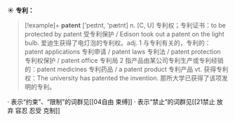 ☀ <span class="category">**专利：**</span>
>[!example]+ <span class="vocabulary">**patent**</span> ['peɪtnt, 'pætnt] 
> <span class="definition">n. [C, U] 专利权；专利证书：</span>to be protected by patent 受专利保护 / Edison took out a patent on the light bulb. 爱迪生获得了电灯泡的专利权。<span class="definition">adj. 1 与专利有关的，专利的：</span>patent applications 专利申请 / patent laws 专利法 / patent protection 专利权保护 / patent office 专利局 <span class="definition">2 指产品由某公司专利生产或专利经销的：</span>patent medicines 专利药品 / a patent product 专利产品 <span class="definition">vt. 获得专利权：</span>The university has patented the invention. 那所大学已获得了该项发明的专利。

· 表示“约束”、“限制”的词群见[[04自由 束缚]]
· 表示“禁止”的词群见[[21禁止 放弃 容忍 忍受 克制]]

